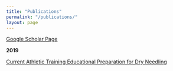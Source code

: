 ```yaml
---
title: "Publications"
permalink: "/publications/"
layout: page
---
```


[Google Scholar Page](https://scholar.google.com/citations?user=dgXjBkMAAAAJ&hl=en&oi=ao)

**2019**

[Current Athletic Training Educational Preparation for Dry Needling](https://scholarworks.bgsu.edu/cgi/viewcontent.cgi?article=1158&context=jsmahs)
